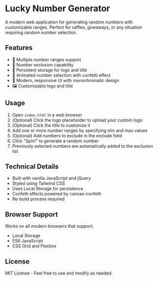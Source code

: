 # Lucky Number Generator

A modern web application for generating random numbers with customizable ranges. Perfect for raffles, giveaways, or any situation requiring random number selection.

## Features

- 🎯 Multiple number ranges support
- 🚫 Number exclusion capability
- 💾 Persistent storage for logo and title
- 🎊 Animated number selection with confetti effect
- 🎨 Modern, responsive UI with monochromatic design
- 🖼️ Customizable logo and title

## Usage

1. Open `index.html` in a web browser
2. (Optional) Click the logo placeholder to upload your custom logo
3. (Optional) Click the title to customize it
4. Add one or more number ranges by specifying min and max values
5. (Optional) Add numbers to exclude in the exclude field
6. Click "Spin!" to generate a random number
7. Previously selected numbers are automatically added to the exclusion list

## Technical Details

- Built with vanilla JavaScript and jQuery
- Styled using Tailwind CSS
- Uses Local Storage for persistence
- Confetti effects powered by canvas-confetti
- No build process required

## Browser Support

Works on all modern browsers that support:
- Local Storage
- ES6 JavaScript
- CSS Grid and Flexbox

## License

MIT License - Feel free to use and modify as needed.